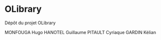# OLibrary
Dépôt du projet OLibrary

MONFOUGA Hugo
HANOTEL Guillaume
PITAULT Cyriaque
GARDIN Kélian
